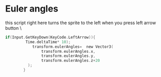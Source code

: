 # Euler angles
this script right here turns the sprite to the left when you press left arrow button \
```c
if(Input.GetKeyDown(KeyCode.LeftArrow)){
		 Time.deltaTime* 10);
			transform.eulerAngles=  new Vector3(
    			transform.eulerAngles.x,
    			transform.eulerAngles.y,
    			transform.eulerAngles.z+20
          );
        }
  ```
